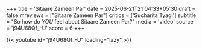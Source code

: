 +++
title = 'Sitaare Zameen Par'
date = 2025-06-21T21:04:33+05:30
draft = false
mreviews = ["Sitaare Zameen Par"]
critics = ['Sucharita Tyagi']
subtitle = "So how do *YOU* feel about Sitaare Zameen Par?"
media = 'video'
source = 'j94U68Qf_-U'
score = 6
+++

{{< youtube id="j94U68Qf_-U" loading="lazy" >}}
